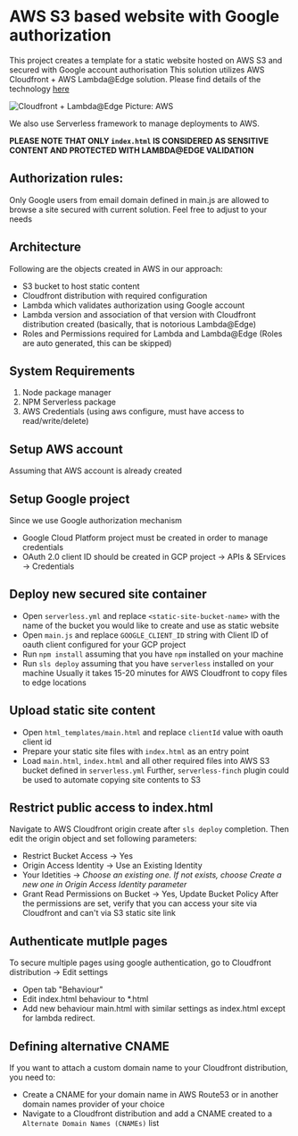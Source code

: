 # AWS S3 based website with Google authorization
This project creates a template for a static website hosted on AWS S3 and secured with Google account authorisation
This solution utilizes AWS Cloudfront + AWS Lambda@Edge solution. Please find details of the technology [here](https://docs.aws.amazon.com/lambda/latest/dg/lambda-edge.html)

![Cloudfront + Lambda@Edge](https://docs.aws.amazon.com/lambda/latest/dg/images/cloudfront-events-that-trigger-lambda-functions.png)
Picture: AWS

We also use Serverless framework to manage deployments to AWS.

**PLEASE NOTE THAT ONLY `index.html` IS CONSIDERED AS SENSITIVE CONTENT AND PROTECTED WITH LAMBDA@EDGE VALIDATION**

## Authorization rules:
Only Google users from email domain defined in main.js are allowed to browse a site secured with current solution.
Feel free to adjust to your needs

## Architecture
Following are the objects created in AWS in our approach:
- S3 bucket to host static content
- Cloudfront distribution with required configuration
- Lambda which validates authorization using Google account
- Lambda version and association of that version with Cloudfront distribution created (basically, that is notorious Lambda@Edge)
- Roles and Permissions required for Lambda and Lambda@Edge (Roles are auto generated, this can be skipped)

## System Requirements
1. Node package manager
2. NPM Serverless package
3. AWS Credentials (using aws configure, must have access to read/write/delete)

## Setup AWS account
Assuming that AWS account is already created

## Setup Google project
Since we use Google authorization mechanism
 - Google Cloud Platform project must be created in order to manage credentials
 - OAuth 2.0 client ID should be created in GCP project -> APIs & SErvices -> Credentials

## Deploy new secured site container
 - Open `serverless.yml` and replace `<static-site-bucket-name>` with the name of the bucket you would like to create and use as static website
 - Open `main.js` and replace `GOOGLE_CLIENT_ID` string with Client ID of oauth client configured for your GCP project
 - Run `npm install` assuming that you have `npm` installed on your machine
 - Run `sls deploy` assuming that you have `serverless` installed on your machine
 Usually it takes 15-20 minutes for AWS Cloudfront to copy files to edge locations

## Upload static site content
 - Open `html_templates/main.html` and replace `clientId` value with oauth client id
 - Prepare your static site files with `index.html` as an entry point
 - Load `main.html`, `index.html` and all other required files into AWS S3 bucket defined in `serverless.yml`
Further, `serverless-finch` plugin could be used to automate copying site contents to S3

## Restrict public access to index.html
Navigate to AWS Cloudfront origin create after `sls deploy` completion.
Then edit the origin object and set following parameters:
 - Restrict Bucket Access -> Yes
 - Origin Access Identity -> Use an Existing Identity
 - Your Idetities -> *Choose an existing one. If not exists, choose Create a new one in Origin Access Identity parameter*
 - Grant Read Permissions on Bucket -> Yes, Update Bucket Policy
After the permissions are set, verify that you can access your site via Cloudfront and can't via S3 static site link

## Authenticate mutlple pages
To secure multiple pages using google authentication, go to Cloudfront distribution -> Edit settings
- Open tab "Behaviour"
- Edit index.html behaviour to *.html
- Add new behaviour main.html with similar settings as index.html except for lambda redirect.

## Defining alternative CNAME
If you want to attach a custom domain name to your Cloudfront distribution, you need to:
 - Create a CNAME for your domain name in AWS Route53 or in another domain names provider of your choice
 - Navigate to a Cloudfront distribution and add a CNAME created to a `Alternate Domain Names (CNAMEs)` list
